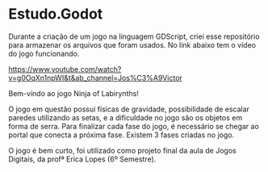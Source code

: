 # Estudo.Godot
Durante a criação de um jogo na linguagem GDScript, criei esse repositório para armazenar os arquivos que foram usados. No link abaixo tem o vídeo do jogo funcionando.

https://www.youtube.com/watch?v=g0OqXn1npWI&t&ab_channel=Jos%C3%A9Victor

Bem-vindo ao jogo Ninja of Labirynths!

O jogo em questão possui físicas de gravidade, possibilidade de escalar paredes utilizando as setas, e a dificuldade no jogo são os objetos em forma de serra. 
Para finalizar cada fase do jogo, é necessário se chegar ao portal que conecta a próxima fase. Existem 3 fases criadas no jogo.

O jogo é bem curto, foi utilizado como projeto final da aula de Jogos Digitais, da profª Erica Lopes (6º Semestre).
